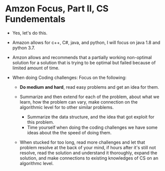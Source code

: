 # Amzon Focus, Part II, CS Fundementals

* Yes, let's do this.

* Amazon allows for c++, C#, java, and python, I will focus on java 1.8 and python 3.7.

* Amzon allows and recommends that a partially working non-optimal solution for a solution that is trying to be optimal
but failed because of limited amount of time. 

* When doing Coding challenges: Focus on the following:

  * **Do medium and hard**, read easy problems and get an idea for them.

  * Summarize and then extend for each of the problem, about what we learn, how the problem can vary, make
  connection on the algorithmic level for to other similar problems.
    * Summarize the data structure, and the idea that got exploit for this problem. 
    * Time yourself when doing the coding challenges we have some ideas about the the speed of doing them. 

  * When stucked for too long, read more challenges and let that problem resolve at the back of your mind, if hours 
  after it's still not resolve, read the solution and understand it thoroughly, expand the solution, and make 
  connections to existing knowledges of CS on an algorithmc level.

  
